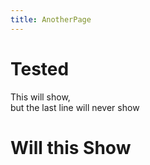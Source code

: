 ```yaml
---
title: AnotherPage
--- 
```


# Tested
This will show,  
but the last line will never show

# Will this Show
